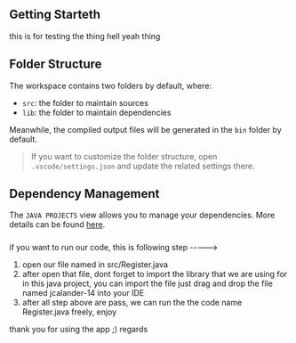 ## Getting Starteth

this is for testing the thing hell yeah thing

## Folder Structure

The workspace contains two folders by default, where:

- `src`: the folder to maintain sources
- `lib`: the folder to maintain dependencies

Meanwhile, the compiled output files will be generated in the `bin` folder by default.

> If you want to customize the folder structure, open `.vscode/settings.json` and update the related settings there.

## Dependency Management

The `JAVA PROJECTS` view allows you to manage your dependencies. More details can be found [here](https://github.com/microsoft/vscode-java-dependency#manage-dependencies).

#####

if you want to run our code, this is following step ----->

1. open our file named in src/Register.java
2. after open that file, dont forget to import the library that we are using for in this java project, you can import the
file just drag and drop the file named jcalander-14 into your IDE
3. after all step above are pass, we can run the the code name Register.java freely, enjoy


thank you for using the app ;) regards
